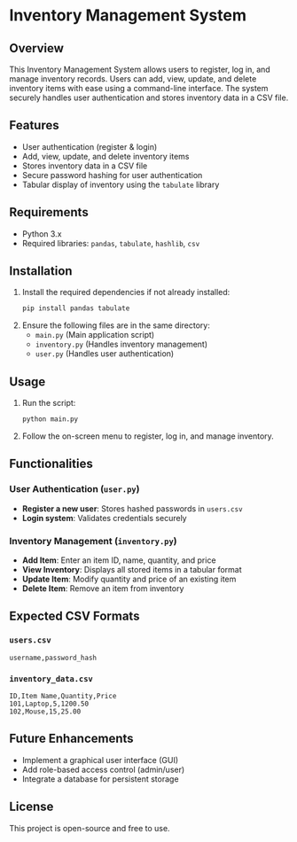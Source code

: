 # Inventory Management System

## Overview
This Inventory Management System allows users to register, log in, and manage inventory records. Users can add, view, update, and delete inventory items with ease using a command-line interface. The system securely handles user authentication and stores inventory data in a CSV file.

## Features
- User authentication (register & login)
- Add, view, update, and delete inventory items
- Stores inventory data in a CSV file
- Secure password hashing for user authentication
- Tabular display of inventory using the `tabulate` library

## Requirements
- Python 3.x
- Required libraries: `pandas`, `tabulate`, `hashlib`, `csv`

## Installation
1. Install the required dependencies if not already installed:
   ```sh
   pip install pandas tabulate
   ```
2. Ensure the following files are in the same directory:
   - `main.py` (Main application script)
   - `inventory.py` (Handles inventory management)
   - `user.py` (Handles user authentication)

## Usage
1. Run the script:
   ```sh
   python main.py
   ```
2. Follow the on-screen menu to register, log in, and manage inventory.

## Functionalities
### User Authentication (`user.py`)
- **Register a new user**: Stores hashed passwords in `users.csv`
- **Login system**: Validates credentials securely

### Inventory Management (`inventory.py`)
- **Add Item**: Enter an item ID, name, quantity, and price
- **View Inventory**: Displays all stored items in a tabular format
- **Update Item**: Modify quantity and price of an existing item
- **Delete Item**: Remove an item from inventory

## Expected CSV Formats
### `users.csv`
```
username,password_hash
```
### `inventory_data.csv`
```
ID,Item Name,Quantity,Price
101,Laptop,5,1200.50
102,Mouse,15,25.00
```

## Future Enhancements
- Implement a graphical user interface (GUI)
- Add role-based access control (admin/user)
- Integrate a database for persistent storage

## License
This project is open-source and free to use.

